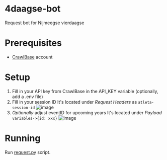 # 4daagse-bot
Request bot for Nijmeegse vierdaagse

# Prerequisites
* [CrawlBase](https://crawlbase.com/) account

# Setup
1. Fill in your API key from CrawlBase in the API_KEY variable (optionally, add a .env file)
2. Fill in your session ID
It's located under *Request Headers* as `atleta-session-id`
![image](https://github.com/user-attachments/assets/2d1f5a9d-513d-4df4-a3b0-9093eae23b96)
3. *Optionally* adjust eventID for upcoming years
It's located under *Payload* `variables->{id: xxx}`
![image](https://github.com/user-attachments/assets/1b900be7-6016-4765-9023-63512e02424e)

# Running
Run [request.py](https://github.com/Pepijnvdliefvoort/4daagse-bot/main/request.py) script.
